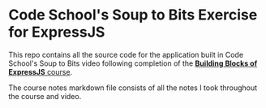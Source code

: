 # Code School's Soup to Bits Exercise for ExpressJS

This repo contains all the source code for the application built in Code School's Soup to Bits video following completion of the [**Building Blocks of ExpressJS** course](http://campus.codeschool.com/courses/building-blocks-of-express-js).

The course notes markdown file consists of all the notes I took throughout the course and video. 